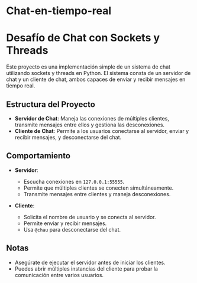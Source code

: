 # Chat-en-tiempo-real
# Desafío de Chat con Sockets y Threads

Este proyecto es una implementación simple de un sistema de chat utilizando sockets y threads en Python. El sistema consta de un servidor de chat y un cliente de chat, ambos capaces de enviar y recibir mensajes en tiempo real.

## Estructura del Proyecto

- **Servidor de Chat**: Maneja las conexiones de múltiples clientes, transmite mensajes entre ellos y gestiona las desconexiones.
- **Cliente de Chat**: Permite a los usuarios conectarse al servidor, enviar y recibir mensajes, y desconectarse del chat.


## Comportamiento

- **Servidor**:
  - Escucha conexiones en `127.0.0.1:55555`.
  - Permite que múltiples clientes se conecten simultáneamente.
  - Transmite mensajes entre clientes y maneja desconexiones.

- **Cliente**:
  - Solicita el nombre de usuario y se conecta al servidor.
  - Permite enviar y recibir mensajes.
  - Usa `@chau` para desconectarse del chat.

## Notas

- Asegúrate de ejecutar el servidor antes de iniciar los clientes.
- Puedes abrir múltiples instancias del cliente para probar la comunicación entre varios usuarios.

